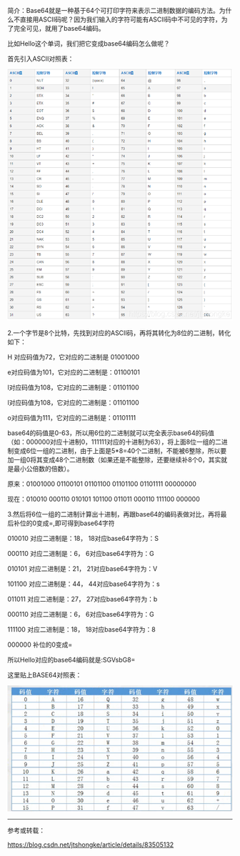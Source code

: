 简介：Base64就是一种基于64个可打印字符来表示二进制数据的编码方法。为什么不直接用ASCII码呢？因为我们输入的字符可能有ASCII码中不可见的字符，为了完全可见，就用了base64编码。

比如Hello这个单词，我们把它变成base64编码怎么做呢？

首先引入ASCII对照表：





![](images/一个案例让你彻底搞懂base64编码过程.md-0.PNG)




   2.一个字节是8个比特，先找到对应的ASCII码，再将其转化为8位的二进制，转化如下：

H 对应码值为72，它对应的二进制是 01001000

e对应码值为101，它对应的二进制是：01100101

l对应码值为108，它对应的二进制是：01101100

l对应码值为108，它对应的二进制是：01101100

o对应码值为111，它对应的二进制是：01101111

base64的码值是0-63，所以用6位的二进制就可以完全表示base64的码值（如：000000对应十进制0，111111对应的十进制为63），将上面8位一组的二进制变成6位一组的二进制，由于上面是5*8=40个二进制，不能被6整除，所以要加一组0将其变成48个二进制数（如果还是不能整除，还要继续补8个0，其实就是最小公倍数的倍数）。

原来：01001000 01100101 01101100 01101100 01101111 00000000

现在：010010 000110 010101 101100 011011 000110 111100 000000

3.然后将6位一组的二进制计算出十进制，再跟base64的编码表做对比，再将最后补位的0变成=,即可得到base64字符

010010 对应二进制是：18， 18对应base64字符为：S

000110 对应二进制是：6，    6对应base64字符为：G

010101 对应二进制是：21， 21对应base64字符为：V

101100 对应二进制是：44， 44对应base64字符为：s

011011 对应二进制是：27， 27对应base64字符为：b

000110 对应二进制是：6，    6对应base64字符为：G

111100 对应二进制是：18， 18对应base64字符为：8

000000 补位的0变成=

所以Hello对应的base64编码就是:SGVsbG8=

这里贴上BASE64对照表：

![](images/一个案例让你彻底搞懂base64编码过程.md-1.PNG)

 




-----

参考或转载：

https://blog.csdn.net/jtshongke/article/details/83505132
